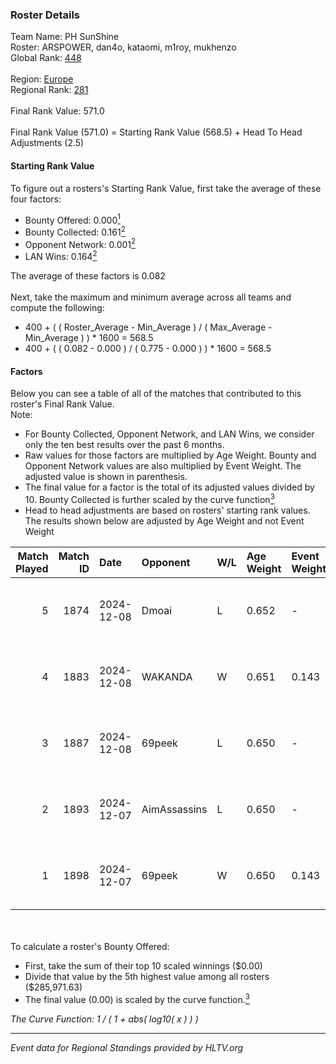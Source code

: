 ### Roster Details<br />
Team Name: PH SunShine<br />
Roster: ARSPOWER, dan4o, kataomi, m1roy, mukhenzo<br />
Global Rank: [448](../../standings_global_2025_02_28.md)<br />
<br />
Region: [Europe]( ../../standings_europe_2025_02_28.md)<br />
Regional Rank: [281]( ../../standings_europe_2025_02_28.md)<br />
<br />
Final Rank Value:  571.0<br />
<br />
Final Rank Value (571.0) = Starting Rank Value (568.5) + Head To Head Adjustments (2.5)<br />

#### Starting Rank Value<br />
To figure out a rosters's Starting Rank Value, first take the average of these four factors:<br />
- Bounty Offered: 0.000[<sup>1</sup>](#table2)
- Bounty Collected: 0.161[<sup>2</sup>](#table1)
- Opponent Network: 0.001[<sup>2</sup>](#table1)
- LAN Wins: 0.164[<sup>2</sup>](#table1)

The average of these factors is 0.082<br />
<br />
Next, take the maximum and minimum average across all teams and compute the following:<br />
- 400 + ( ( Roster_Average - Min_Average ) / ( Max_Average - Min_Average ) ) * 1600 = 568.5
- 400 + ( ( 0.082 - 0.000 ) / ( 0.775 - 0.000 ) ) * 1600 = 568.5


#### Factors<br />
Below you can see a table of all of the matches that contributed to this roster's Final Rank Value.<br />
Note:<br />

- For Bounty Collected, Opponent Network, and LAN Wins, we consider only the ten best results over the past 6 months.
- Raw values for those factors are multiplied by Age Weight. Bounty and Opponent Network values are also multiplied by Event Weight. The adjusted value is shown in parenthesis.
- The final value for a factor is the total of its adjusted values divided by 10. Bounty Collected is further scaled by the curve function[<sup>3</sup>](#curveFunction)
- Head to head adjustments are based on rosters' starting rank values. The results shown below are adjusted by Age Weight and not Event Weight
<span id="table1"></span><br />


| Match Played | Match ID | Date       | Opponent     | W/L | Age Weight | Event Weight | Bounty Collected | Opponent Network | LAN Wins  | H2H Adj. | Roster                                    |
| -: | -: | :- | :- | :- | :- | :- | :- | :- | :- | -: | :- |
|            5 |     1874 | 2024-12-08 | Dmoai        | L   | 0.652      | -            | -                | -                | -         |   -11.56 | ARSPOWER, dan4o, kataomi, m1roy, mukhenzo |
|            4 |     1883 | 2024-12-08 | WAKANDA      | W   | 0.651      | 0.143        | 0.000 (0.000)    | 0.000 (0.000)    | 1 (0.651) |     5.12 | ARSPOWER, dan4o, kataomi, m1roy, mukhenzo |
|            3 |     1887 | 2024-12-08 | 69peek       | L   | 0.650      | -            | -                | -                | -         |    -4.95 | ARSPOWER, dan4o, kataomi, m1roy, mukhenzo |
|            2 |     1893 | 2024-12-07 | AimAssassins | L   | 0.650      | -            | -                | -                | -         |    -1.86 | ARSPOWER, dan4o, kataomi, m1roy, mukhenzo |
|            1 |     1898 | 2024-12-07 | 69peek       | W   | 0.650      | 0.143        | 0.001 (0.000)    | 0.130 (0.012)    | 1 (0.650) |    15.72 | ARSPOWER, dan4o, kataomi, m1roy, mukhenzo |

<br />
<span id="table2"></span><br />
To calculate a roster's Bounty Offered:<br />

- First, take the sum of their top 10 scaled winnings ($0.00)
- Divide that value by the 5th highest value among all rosters ($285,971.63)
- The final value (0.00) is scaled by the curve function.[<sup>3</sup>](#curveFunction)

<span id="curveFunction"></span>_The Curve Function: 1 / ( 1 + abs( log10( x ) ) )_<br />

---
_Event data for Regional Standings provided by HLTV.org_<br />
